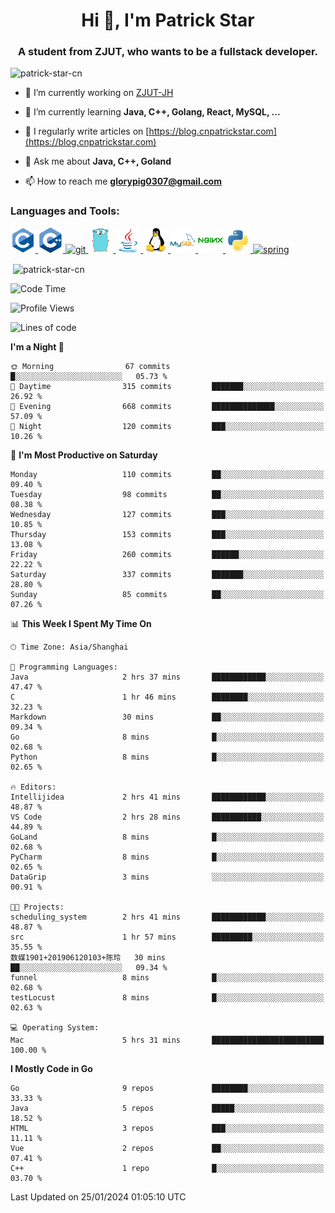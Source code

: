 <h1 align="center">Hi 👋, I'm Patrick Star</h1>
<h3 align="center">A student from ZJUT, who wants to be a fullstack developer.</h3>

<p align="left"> <img src="https://komarev.com/ghpvc/?username=patrick-star-cn&label=Profile%20views&color=0e75b6&style=flat" alt="patrick-star-cn" /> </p>

- 🔭 I’m currently working on [ZJUT-JH](https://github.com/zjutjh)

- 🌱 I’m currently learning **Java, C++, Golang, React, MySQL, ...**

- 📝 I regularly write articles on [https://blog.cnpatrickstar.com](https://blog.cnpatrickstar.com)

- 💬 Ask me about **Java, C++, Goland**

- 📫 How to reach me **glorypig0307@gmail.com**


<h3 align="left">Languages and Tools:</h3>
<p align="left"> 
  <a href="https://www.cprogramming.com/" target="_blank" rel="noreferrer"> 
    <img src="https://raw.githubusercontent.com/devicons/devicon/master/icons/c/c-original.svg" alt="c" width="40" height="40"/> 
  </a> 
  <a href="https://www.w3schools.com/cpp/" target="_blank" rel="noreferrer"> 
    <img src="https://raw.githubusercontent.com/devicons/devicon/master/icons/cplusplus/cplusplus-original.svg" alt="cplusplus" width="40" height="40"/> 
  </a> 
  <a href="https://git-scm.com/" target="_blank" rel="noreferrer"> 
    <img src="https://www.vectorlogo.zone/logos/git-scm/git-scm-icon.svg" alt="git" width="40" height="40"/> 
  </a> 
  <a href="https://golang.org" target="_blank" rel="noreferrer"> 
    <img src="https://raw.githubusercontent.com/devicons/devicon/master/icons/go/go-original.svg" alt="go" width="40" height="40"/> 
  </a> 
  <a href="https://www.java.com" target="_blank" rel="noreferrer"> 
    <img src="https://raw.githubusercontent.com/devicons/devicon/master/icons/java/java-original.svg" alt="java" width="40" height="40"/> 
  </a> 
  <a href="https://www.linux.org/" target="_blank" rel="noreferrer"> 
    <img src="https://raw.githubusercontent.com/devicons/devicon/master/icons/linux/linux-original.svg" alt="linux" width="40" height="40"/> 
  </a> 
  <a href="https://www.mysql.com/" target="_blank" rel="noreferrer"> 
    <img src="https://raw.githubusercontent.com/devicons/devicon/master/icons/mysql/mysql-original-wordmark.svg" alt="mysql" width="40" height="40"/> 
  </a> 
  <a href="https://www.nginx.com" target="_blank" rel="noreferrer"> 
    <img src="https://raw.githubusercontent.com/devicons/devicon/master/icons/nginx/nginx-original.svg" alt="nginx" width="40" height="40"/> 
  </a> 
  <a href="https://www.python.org" target="_blank" rel="noreferrer"> 
    <img src="https://raw.githubusercontent.com/devicons/devicon/master/icons/python/python-original.svg" alt="python" width="40" height="40"/> 
  </a> 
  <a href="https://spring.io/" target="_blank" rel="noreferrer"> 
    <img src="https://www.vectorlogo.zone/logos/springio/springio-icon.svg" alt="spring" width="40" height="40"/> 
  </a>
</p>

<p>&nbsp;<img align="center" src="https://github-readme-stats.vercel.app/api?username=patrick-star-cn&show_icons=true&locale=en" alt="patrick-star-cn" /></p>

<!--START_SECTION:waka-->
![Code Time](http://img.shields.io/badge/Code%20Time-539%20hrs%2026%20mins-blue)

![Profile Views](http://img.shields.io/badge/Profile%20Views-1-blue)

![Lines of code](https://img.shields.io/badge/From%20Hello%20World%20I%27ve%20Written-5.3%20million%20lines%20of%20code-blue)

**I'm a Night 🦉** 

```text
🌞 Morning                67 commits          █░░░░░░░░░░░░░░░░░░░░░░░░   05.73 % 
🌆 Daytime                315 commits         ███████░░░░░░░░░░░░░░░░░░   26.92 % 
🌃 Evening                668 commits         ██████████████░░░░░░░░░░░   57.09 % 
🌙 Night                  120 commits         ███░░░░░░░░░░░░░░░░░░░░░░   10.26 % 
```
📅 **I'm Most Productive on Saturday** 

```text
Monday                   110 commits         ██░░░░░░░░░░░░░░░░░░░░░░░   09.40 % 
Tuesday                  98 commits          ██░░░░░░░░░░░░░░░░░░░░░░░   08.38 % 
Wednesday                127 commits         ███░░░░░░░░░░░░░░░░░░░░░░   10.85 % 
Thursday                 153 commits         ███░░░░░░░░░░░░░░░░░░░░░░   13.08 % 
Friday                   260 commits         ██████░░░░░░░░░░░░░░░░░░░   22.22 % 
Saturday                 337 commits         ███████░░░░░░░░░░░░░░░░░░   28.80 % 
Sunday                   85 commits          ██░░░░░░░░░░░░░░░░░░░░░░░   07.26 % 
```


📊 **This Week I Spent My Time On** 

```text
🕑︎ Time Zone: Asia/Shanghai

💬 Programming Languages: 
Java                     2 hrs 37 mins       ████████████░░░░░░░░░░░░░   47.47 % 
C                        1 hr 46 mins        ████████░░░░░░░░░░░░░░░░░   32.23 % 
Markdown                 30 mins             ██░░░░░░░░░░░░░░░░░░░░░░░   09.34 % 
Go                       8 mins              █░░░░░░░░░░░░░░░░░░░░░░░░   02.68 % 
Python                   8 mins              █░░░░░░░░░░░░░░░░░░░░░░░░   02.65 % 

🔥 Editors: 
Intellijidea             2 hrs 41 mins       ████████████░░░░░░░░░░░░░   48.87 % 
VS Code                  2 hrs 28 mins       ███████████░░░░░░░░░░░░░░   44.89 % 
GoLand                   8 mins              █░░░░░░░░░░░░░░░░░░░░░░░░   02.68 % 
PyCharm                  8 mins              █░░░░░░░░░░░░░░░░░░░░░░░░   02.65 % 
DataGrip                 3 mins              ░░░░░░░░░░░░░░░░░░░░░░░░░   00.91 % 

🐱‍💻 Projects: 
scheduling_system        2 hrs 41 mins       ████████████░░░░░░░░░░░░░   48.87 % 
src                      1 hr 57 mins        █████████░░░░░░░░░░░░░░░░   35.55 % 
数媒1901+201906120103+陈玲   30 mins             ██░░░░░░░░░░░░░░░░░░░░░░░   09.34 % 
funnel                   8 mins              █░░░░░░░░░░░░░░░░░░░░░░░░   02.68 % 
testLocust               8 mins              █░░░░░░░░░░░░░░░░░░░░░░░░   02.63 % 

💻 Operating System: 
Mac                      5 hrs 31 mins       █████████████████████████   100.00 % 
```

**I Mostly Code in Go** 

```text
Go                       9 repos             ████████░░░░░░░░░░░░░░░░░   33.33 % 
Java                     5 repos             █████░░░░░░░░░░░░░░░░░░░░   18.52 % 
HTML                     3 repos             ███░░░░░░░░░░░░░░░░░░░░░░   11.11 % 
Vue                      2 repos             ██░░░░░░░░░░░░░░░░░░░░░░░   07.41 % 
C++                      1 repo              █░░░░░░░░░░░░░░░░░░░░░░░░   03.70 % 
```




 Last Updated on 25/01/2024 01:05:10 UTC
<!--END_SECTION:waka-->